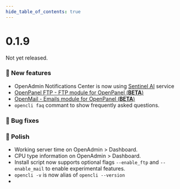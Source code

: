 ```yaml
--- 
hide_table_of_contents: true
---
```



# 0.1.9

Not yet released.


### 🚀 New features
- OpenAdmin Notifications Center is now using [Sentinel AI](https://github.com/stefanpejcic/Sentinel/tree/main) service
- [OpenPanel FTP - FTP module for OpenPanel (**BETA**)](https://github.com/stefanpejcic/OpenPanel-FTP/)
- [OpenMail - Emails module for OpenPanel (**BETA**)](https://github.com/stefanpejcic/OpenMail/)
- `opencli faq` commant to show frequently asked questions.

### 🐛 Bug fixes


### 💅 Polish
- Working server time on OpenAdmin > Dashboard.
- CPU type information on OpenAdmin > Dashboard.
- Install script now supports optional flags `--enable_ftp` and `--enable_mail` to enable experimental features.
- `opencli -v` is now alias of `opencli --version`
- 
